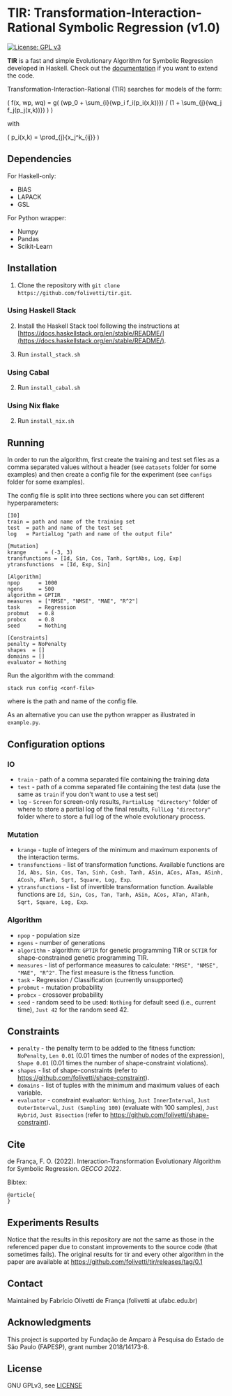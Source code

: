 # TIR: Transformation-Interaction-Rational Symbolic Regression (v1.0)

[![License: GPL v3](https://img.shields.io/badge/License-GPL%20v3-blue.svg)](https://github.com/folivetti/tir/blob/main/LICENSE)

**TIR** is a fast and simple Evolutionary Algorithm for Symbolic Regression developed in Haskell. Check out the [documentation](https://folivetti.github.io/tir/) if you want to extend the code.

Transformation-Interaction-Rational (TIR) searches for models of the form:

\(
f(x, wp, wq) = g( (wp_0 + \sum_{i}{wp_i f_i(p_i(x,k))}) / (1 + \sum_{j}{wq_j f_j(p_j(x,k))}) )
\)

with

\(
p_i(x,k) = \prod_{j}{x_j^k_{ij}}
\)

## Dependencies

For Haskell-only:

- BlAS
- LAPACK
- GSL

For Python wrapper:

- Numpy
- Pandas
- Scikit-Learn

## Installation

1. Clone the repository with `git clone https://github.com/folivetti/tir.git`.

### Using Haskell Stack

2. Install the Haskell Stack tool following the instructions at [https://docs.haskellstack.org/en/stable/README/](https://docs.haskellstack.org/en/stable/README/).

3. Run `install_stack.sh`

### Using Cabal

2. Run `install_cabal.sh`

### Using Nix flake

2. Run `install_nix.sh`

## Running

In order to run the algorithm, first create the training and test set files as a comma separated values without a header (see `datasets` folder for some examples) and then create a config file for the experiment (see `configs` folder for some examples).

The config file is split into three sections where you can set different hyperparameters:

```
[IO]
train = path and name of the training set
test  = path and name of the test set
log   = PartialLog "path and name of the output file"

[Mutation]
krange      = (-3, 3)
transfunctions = [Id, Sin, Cos, Tanh, SqrtAbs, Log, Exp]
ytransfunctions  = [Id, Exp, Sin]

[Algorithm]
npop      = 1000
ngens     = 500
algorithm = GPTIR
measures  = ["RMSE", "NMSE", "MAE", "R^2"]
task      = Regression
probmut   = 0.8
probcx    = 0.8
seed      = Nothing

[Constraints]
penalty = NoPenalty
shapes  = []
domains = []
evaluator = Nothing
```

Run the algorithm with the command:

```
stack run config <conf-file> 
```

where <conf-file> is the path and name of the config file.

As an alternative you can use the python wrapper as illustrated in `example.py`.

## Configuration options

### IO

- `train` - path of a comma separated file containing the training data
- `test` - path of a comma separated file containing the test data (use the same as `train` if you don't want to use a test set)
- `log` - `Screen` for screen-only results, `PartialLog "directory"` folder of where to store a partial log of the final results, `FullLog "directory"` folder where to store a full log of the whole evolutionary process.


### Mutation

- `krange` - tuple of integers of the minimum and maximum exponents of the interaction terms.
- `transfunctions` - list of transformation functions. Available functions are `Id, Abs, Sin, Cos, Tan, Sinh, Cosh, Tanh, ASin, ACos, ATan, ASinh, ACosh, ATanh, Sqrt, Square, Log, Exp`.
- `ytransfunctions` - list of invertible transformation function. Available functions are `Id, Sin, Cos, Tan, Tanh, ASin, ACos, ATan, ATanh, Sqrt, Square, Log, Exp`.

### Algorithm

- `npop` - population size
- `ngens` - number of generations
- `algorithm` - algorithm: `GPTIR` for genetic programming TIR or `SCTIR` for shape-constrained genetic programming TIR.
- `measures`  - list of performance measures to calculate: `"RMSE", "NMSE", "MAE", "R^2"`. The first measure is the fitness function.
- `task` - Regression / Classification (currently unsupported)
- `probmut` - mutation probability
- `probcx` - crossover probability
- `seed` - random seed to be used: `Nothing` for default seed (i.e., current time), `Just 42` for the random seed 42.

## Constraints

- `penalty` - the penalty term to be added to the fitness function: `NoPenalty`, `Len 0.01` (0.01 times the number of nodes of the expression), `Shape 0.01` (0.01 times the number of shape-constraint violations).
- `shapes`  - list of shape-constraints (refer to https://github.com/folivetti/shape-constraint).
- `domains` - list of tuples with the minimum and maximum values of each variable.
- `evaluator` - constraint evaluator: `Nothing`, `Just InnerInterval`, `Just OuterInterval`, `Just (Sampling 100)` (evaluate with 100 samples), `Just Hybrid`, `Just Bisection` (refer to https://github.com/folivetti/shape-constraint).

## Cite

de França, F. O. (2022). Interaction-Transformation Evolutionary Algorithm for Symbolic Regression. *GECCO 2022*.

Bibtex:

    @article{
    }

    
## Experiments Results

Notice that the results in this repository are not the same as those in the referenced paper due to constant improvements to the source code (that sometimes fails). The original results for tir and every other algorithm in the paper are available at https://github.com/folivetti/tir/releases/tag/0.1
    
## Contact

Maintained by Fabrício Olivetti de França (folivetti at ufabc.edu.br)

## Acknowledgments

This project is supported by Fundação de Amparo à Pesquisa do Estado de São Paulo (FAPESP), grant number 2018/14173-8.

## License

GNU GPLv3, see [LICENSE](LICENSE)
